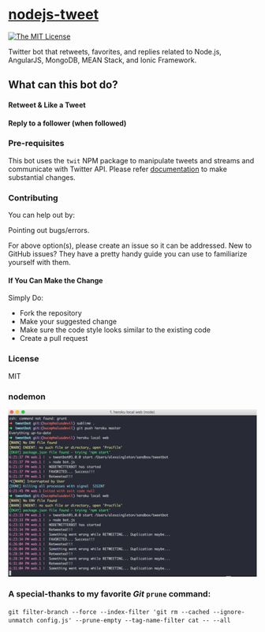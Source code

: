 # [nodejs-tweet](https://twitter.com/nodejstweets)

[![The MIT License](https://img.shields.io/badge/license-MIT-orange.svg?style=flat-square)](http://opensource.org/licenses/MIT)

Twitter bot that retweets, favorites, and replies related to Node.js, AngularJS, MongoDB, MEAN Stack, and Ionic Framework.

## What can this bot do?

#### Retweet & Like a Tweet

#### Reply to a follower (when followed)

### Pre-requisites
This bot uses the `twit` NPM package to manipulate tweets and streams and communicate with Twitter API. Please refer [documentation](https://github.com/ttezel/twit) to make substantial changes.

### Contributing
You can help out by:

Pointing out bugs/errors.

For above option(s), please create an issue so it can be addressed. New to GitHub issues? They have a pretty handy guide you can use to familiarize yourself with them.

#### If You Can Make the Change

Simply Do:

- Fork the repository
- Make your suggested change
- Make sure the code style looks similar to the existing code
- Create a pull request

### License

MIT

### nodemon

![Screenshot](screenshot.png)


### A special-thanks to my favorite *Git* `prune` command:

`git filter-branch --force --index-filter 'git rm --cached --ignore-unmatch config.js' --prune-empty --tag-name-filter cat -- --all`